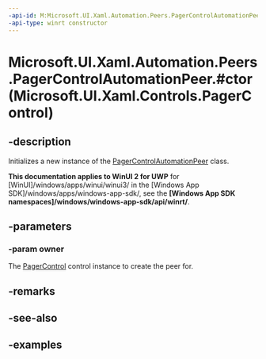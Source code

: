 ```yaml
---
-api-id: M:Microsoft.UI.Xaml.Automation.Peers.PagerControlAutomationPeer.#ctor(Microsoft.UI.Xaml.Controls.PagerControl)
-api-type: winrt constructor
---
```


# Microsoft.UI.Xaml.Automation.Peers.PagerControlAutomationPeer.#ctor(Microsoft.UI.Xaml.Controls.PagerControl)

<!--
public PagerControlAutomationPeer (Microsoft.UI.Xaml.Controls.PagerControl owner);
-->

## -description

Initializes a new instance of the [PagerControlAutomationPeer](pagercontrolautomationpeer.md) class.

**This documentation applies to WinUI 2 for UWP** for [WinUI]/windows/apps/winui/winui3/ in the [Windows App SDK]/windows/apps/windows-app-sdk/, see the **[Windows App SDK namespaces]/windows/windows-app-sdk/api/winrt/**.

## -parameters

### -param owner

The [PagerControl](../microsoft.ui.xaml.controls/pagercontrol.md) control instance to create the peer for.

## -remarks

## -see-also

## -examples
